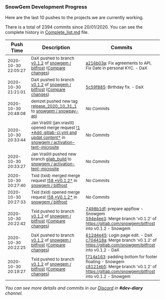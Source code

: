 
### SnowGem Development Progress

Here are the last 10 pushes to the projects we are currently working.

There is a total of 2394 commits since 20/01/2020. You can see the complete history in
 [Complete_list.md](Complete_list.md) file.

| Push Time | Description | Commits |
| --- | --- | --- |
| <sub>2020-10-30 22:05:27</sub> | <sub>DaX pushed to branch [v0\.1\.2](https://gitlab.com/snowgem/bitfrost/commits/v0.1.2) of [snowgem / bitfrost](https://gitlab.com/snowgem/bitfrost) ([Compare changes](https://gitlab.com/snowgem/bitfrost/compare/5c59f88525ab2210c6a41f93521a9a26b4316b3e...a216b03aec8512e0b7ca840037698f248e1b3289))</sub> | <sub>[a216b03a](https://gitlab.com/snowgem/bitfrost/-/commit/a216b03aec8512e0b7ca840037698f248e1b3289): Fix agreements to API, Fix Date in personal KYC. - DaX</sub> |
| <sub>2020-10-30 21:21:01</sub> | <sub>DaX pushed to branch [v0\.1\.2](https://gitlab.com/snowgem/bitfrost/commits/v0.1.2) of [snowgem / bitfrost](https://gitlab.com/snowgem/bitfrost) ([Compare changes](https://gitlab.com/snowgem/bitfrost/compare/594e4ee32b967c167d76d68e7e5fce4687277eda...5c59f88525ab2210c6a41f93521a9a26b4316b3e))</sub> | <sub>[5c59f885](https://gitlab.com/snowgem/bitfrost/-/commit/5c59f88525ab2210c6a41f93521a9a26b4316b3e): Birthday fix. - DaX</sub> |
| <sub>2020-10-30 20:48:08</sub> | <sub>demzet pushed new tag [release\_2020\_10\_31\_1](https://gitlab.com/snowgem/snowpay-api/-/tags/release_2020_10_31_1) to [snowgem / snowpay\-api](https://gitlab.com/snowgem/snowpay-api)</sub> | <sub>_No Commits_</sub> |
| <sub>2020-10-30 20:33:44</sub> | <sub>Jan Vraštil (jan.vrastil) opened merge request [\!1 \*Add \.gitlab\-ci\.yml and updat content\*](https://gitlab.com/snowgem/activation-tent-microsite/-/merge_requests/1) in [snowgem / activation\-tent\-microsite](https://gitlab.com/snowgem/activation-tent-microsite)</sub> | <sub>_No Commits_</sub> |
| <sub>2020-10-30 20:33:27</sub> | <sub>Jan Vraštil pushed new branch [gilab\_build](https://gitlab.com/snowgem/activation-tent-microsite/commits/gilab_build) to [snowgem / activation\-tent\-microsite](https://gitlab.com/snowgem/activation-tent-microsite)</sub> | <sub>_No Commits_</sub> |
| <sub>2020-10-30 20:27:40</sub> | <sub>Txid (txid) merged merge request [\!58 \*V0\.1\.2\*](https://gitlab.com/snowgem/bitfrost/-/merge_requests/58) in [snowgem / bitfrost](https://gitlab.com/snowgem/bitfrost)</sub> | <sub>_No Commits_</sub> |
| <sub>2020-10-30 20:27:33</sub> | <sub>Txid (txid) opened merge request [\!58 \*V0\.1\.2\*](https://gitlab.com/snowgem/bitfrost/-/merge_requests/58) in [snowgem / bitfrost](https://gitlab.com/snowgem/bitfrost)</sub> | <sub>_No Commits_</sub> |
| <sub>2020-10-30 20:22:42</sub> | <sub>Txid pushed to branch [v0\.1\.2](https://gitlab.com/snowgem/bitfrost/commits/v0.1.2) of [snowgem / bitfrost](https://gitlab.com/snowgem/bitfrost) ([Compare changes](https://gitlab.com/snowgem/bitfrost/compare/c704418aebecf51ef44243885ecbfed7c3334000...594e4ee32b967c167d76d68e7e5fce4687277eda))</sub> | <sub>[7498b1df](https://gitlab.com/snowgem/bitfrost/-/commit/7498b1dfa68ed86e1dc84995d2f3ff9e13357864): prepare appflow - Snowgem<br>[594e4ee3](https://gitlab.com/snowgem/bitfrost/-/commit/594e4ee32b967c167d76d68e7e5fce4687277eda): Merge branch 'v0.1.2' of https://gitlab.com/snowgem/bitfrost into v0.1.2 - Snowgem</sub> |
| <sub>2020-10-30 20:22:25</sub> | <sub>DaX pushed to branch [v0\.1\.2](https://gitlab.com/snowgem/bitfrost/commits/v0.1.2) of [snowgem / bitfrost](https://gitlab.com/snowgem/bitfrost) ([Compare changes](https://gitlab.com/snowgem/bitfrost/compare/c8121eb5d3554b10d313b141b682d31536e3df54...c704418aebecf51ef44243885ecbfed7c3334000))</sub> | <sub>[612d4e45](https://gitlab.com/snowgem/bitfrost/-/commit/612d4e454d844dfee19fc7b37cb40daa299088b7): Login page edit. - DaX<br>[c704418a](https://gitlab.com/snowgem/bitfrost/-/commit/c704418aebecf51ef44243885ecbfed7c3334000): Merge branch 'v0.1.2' of https://gitlab.com/snowgem/bitfrost into v0.1.2 - DaX</sub> |
| <sub>2020-10-30 20:19:27</sub> | <sub>Txid pushed to branch [v0\.1\.2](https://gitlab.com/snowgem/bitfrost/commits/v0.1.2) of [snowgem / bitfrost](https://gitlab.com/snowgem/bitfrost) ([Compare changes](https://gitlab.com/snowgem/bitfrost/compare/9dc296d59cfb473164ddca7a17125708f6dca0b3...c8121eb5d3554b10d313b141b682d31536e3df54))</sub> | <sub>[f714a163](https://gitlab.com/snowgem/bitfrost/-/commit/f714a163bdfecd1af22ed2c6747ecac4bf65d387): padding bottom for footer floating - Snowgem<br>[c8121eb5](https://gitlab.com/snowgem/bitfrost/-/commit/c8121eb5d3554b10d313b141b682d31536e3df54): Merge branch 'v0.1.2' of https://gitlab.com/snowgem/bitfrost into v0.1.2 - Snowgem</sub> |

_You can see more details and commits in our [Discord](https://discord.gg/zumGnbg) in **#dev-diary** channel._
